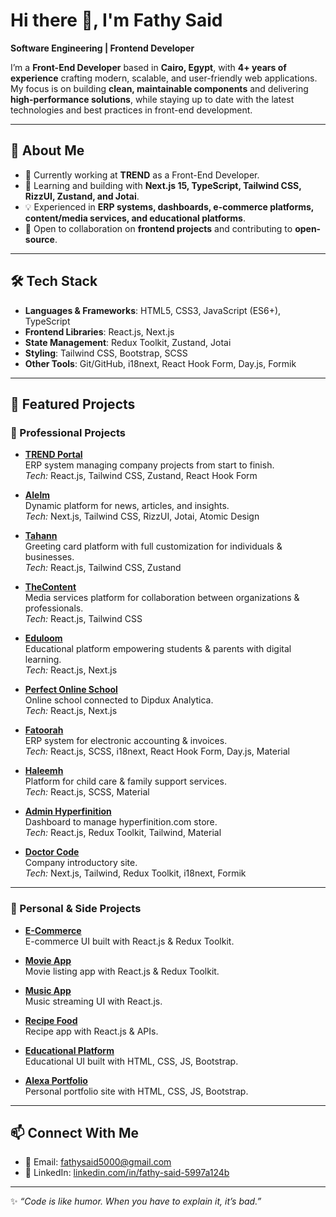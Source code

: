 # Hi there 👋, I'm Fathy Said

**Software Engineering | Frontend Developer**

I’m a **Front-End Developer** based in **Cairo, Egypt**, with **4+ years of experience** crafting modern, scalable, and user-friendly web applications.  
My focus is on building **clean, maintainable components** and delivering **high-performance solutions**, while staying up to date with the latest technologies and best practices in front-end development.  

---

## 🚀 About Me
- 🔭 Currently working at **TREND** as a Front-End Developer.  
- 🌱 Learning and building with **Next.js 15, TypeScript, Tailwind CSS, RizzUI, Zustand, and Jotai**.  
- 💡 Experienced in **ERP systems, dashboards, e-commerce platforms, content/media services, and educational platforms**.  
- 🤝 Open to collaboration on **frontend projects** and contributing to **open-source**.  

---

## 🛠️ Tech Stack

- **Languages & Frameworks**: HTML5, CSS3, JavaScript (ES6+), TypeScript  
- **Frontend Libraries**: React.js, Next.js  
- **State Management**: Redux Toolkit, Zustand, Jotai  
- **Styling**: Tailwind CSS, Bootstrap, SCSS  
- **Other Tools**: Git/GitHub, i18next, React Hook Form, Day.js, Formik  

---

## 📌 Featured Projects

### 🔹 Professional Projects

- **[TREND Portal](https://portal.trenddc.com/)**  
  ERP system managing company projects from start to finish.  
  *Tech:* React.js, Tailwind CSS, Zustand, React Hook Form  

- **[Alelm](https://alelm.net/)**  
  Dynamic platform for news, articles, and insights.  
  *Tech:* Next.js, Tailwind CSS, RizzUI, Jotai, Atomic Design  

- **[Tahann](https://stageapp.tahann.co/)**  
  Greeting card platform with full customization for individuals & businesses.  
  *Tech:* React.js, Tailwind CSS, Zustand  

- **[TheContent](https://thecontentapp.net/)**  
  Media services platform for collaboration between organizations & professionals.  
  *Tech:* React.js, Tailwind CSS  

- **[Eduloom](https://eduloom.net/)**  
  Educational platform empowering students & parents with digital learning.  
  *Tech:* React.js, Next.js  

- **[Perfect Online School](https://pos.site.dipdux.dev/)**  
  Online school connected to Dipdux Analytica.  
  *Tech:* React.js, Next.js  

- **[Fatoorah](https://fatoorah.sa/)**  
  ERP system for electronic accounting & invoices.  
  *Tech:* React.js, SCSS, i18next, React Hook Form, Day.js, Material  

- **[Haleemh](https://dashboard.haleemh.sa/)**  
  Platform for child care & family support services.  
  *Tech:* React.js, SCSS, Material  

- **[Admin Hyperfinition](https://admin.hyperfinition.com/)**  
  Dashboard to manage hyperfinition.com store.  
  *Tech:* React.js, Redux Toolkit, Tailwind, Material  

- **[Doctor Code](https://doctor-code.net/)**  
  Company introductory site.  
  *Tech:* Next.js, Tailwind, Redux Toolkit, i18next, Formik  

---

### 🔹 Personal & Side Projects

- **[E-Commerce](http://storeup.surge.sh/)**  
  E-commerce UI built with React.js & Redux Toolkit.  

- **[Movie App](https://movies-app-react-ten.vercel.app/)**  
  Movie listing app with React.js & Redux Toolkit.  

- **[Music App](https://music-app-react-lilac.vercel.app/)**  
  Music streaming UI with React.js.  

- **[Recipe Food](http://food-recipe-react.surge.sh/)**  
  Recipe app with React.js & APIs.  

- **[Educational Platform](https://fathy-said.github.io/Courses/)**  
  Educational UI built with HTML, CSS, JS, Bootstrap.  

- **[Alexa Portfolio](https://fathy-said.github.io/alexa-portfolio/)**  
  Personal portfolio site with HTML, CSS, JS, Bootstrap.  

---

## 📫 Connect With Me
- 📧 Email: [fathysaid5000@gmail.com](mailto:fathysaid5000@gmail.com)  
- 💼 LinkedIn: [linkedin.com/in/fathy-said-5997a124b](https://www.linkedin.com/in/fathy-said-5997a124b/)  
---

✨ *“Code is like humor. When you have to explain it, it’s bad.”*  


